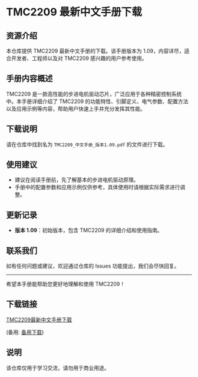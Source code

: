 # TMC2209 最新中文手册下载

## 资源介绍

本仓库提供 TMC2209 最新中文手册的下载。该手册版本为 1.09，内容详尽，适合开发者、工程师以及对 TMC2209 感兴趣的用户参考使用。

## 手册内容概述

TMC2209 是一款高性能的步进电机驱动芯片，广泛应用于各种精密控制系统中。本手册详细介绍了 TMC2209 的功能特性、引脚定义、电气参数、配置方法以及应用示例等内容，帮助用户快速上手并充分发挥其性能。

## 下载说明

请在仓库中找到名为 `TMC2209_中文手册_版本1.09.pdf` 的文件进行下载。

## 使用建议

- 建议在阅读手册前，先了解基本的步进电机驱动原理。
- 手册中的配置参数和应用示例仅供参考，具体使用时请根据实际需求进行调整。

## 更新记录

- **版本 1.09**：初始版本，包含 TMC2209 的详细介绍和使用指南。

## 联系我们

如有任何问题或建议，欢迎通过仓库的 Issues 功能提出，我们会尽快回复。

---

希望本手册能帮助您更好地理解和使用 TMC2209！

## 下载链接
[TMC2209最新中文手册下载](https://pan.quark.cn/s/b4dadabecd35) 

(备用: [备用下载](https://pan.baidu.com/s/1UyRvrCC9Wg1gROyHiJZRuA?pwd=1234))

## 说明

该仓库仅用于学习交流，请勿用于商业用途。
